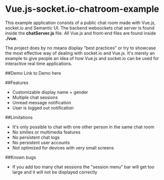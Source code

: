 # Vue.js-socket.io-chatroom-example
This example application consists of a public chat room made with Vue.js, socket.io and Semantic UI. The backend websockets chat server is found inside the **chatServer.js** file. All Vue.js and front-end files are found inside **./vue**.

The project does by no means display "best practices" or try to showcase the most effective way of dealing with socket.io and Vue.js. It's merely an example to give people an idea of how Vue.js and socket.io can be used for interactive real time applications. 

##Demo
Link to Demo here

##Features
* Customizable display name + gender
* Multiple chat sessions
* Unread message notification
* User is logged out notification

##Limitations
* It's only possible to chat with one other person in the same chat room
* No smilies or multimedia features
* No persistent chat logs
* No persistent user accounts
* Not optimized for devices with very small screens

##Known bugs
* If you add too many chat sessions the "session menu" bar will get too large and it will not be displayed correctly
